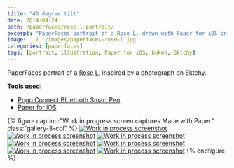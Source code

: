 ```yaml
---
title: "45 degree tilt"
date: 2014-04-24
path: /paperfaces/rose-l-portrait/
excerpt: "PaperFaces portrait of a Rose L. drawn with Paper for iOS on an iPad."
image: ../../images/paperfaces-rose-l.jpg
categories: [paperfaces]
tags: [portrait, illustration, Paper for iOS, bokeh, Sktchy]
---
```


PaperFaces portrait of a [Rose L.](https://sktchy.com/Bf0pYC) inspired by a photograph on Sktchy.

**Tools used:**

- [Pogo Connect Bluetooth Smart Pen](https://www.amazon.com/gp/product/B009K448L4/ref=as_li_ss_tl?ie=UTF8&camp=1789&creative=390957&creativeASIN=B009K448L4&linkCode=as2&tag=mademist-20)
- [Paper for iOS](https://paper.bywetransfer.com/)

{% figure caption:"Work in progress screen captures Made with Paper." class:"gallery-3-col" %}
[![Work in process screenshot](../../images/paperfaces-rose-l-process-1-600.jpg)](../../images/paperfaces-rose-l-process-1-lg.jpg)
[![Work in process screenshot](../../images/paperfaces-rose-l-process-2-600.jpg)](../../images/paperfaces-rose-l-process-2-lg.jpg)
[![Work in process screenshot](../../images/paperfaces-rose-l-process-3-600.jpg)](../../images/paperfaces-rose-l-process-3-lg.jpg)
[![Work in process screenshot](../../images/paperfaces-rose-l-process-4-600.jpg)](../../images/paperfaces-rose-l-process-4-lg.jpg)
[![Work in process screenshot](../../images/paperfaces-rose-l-process-5-600.jpg)](../../images/paperfaces-rose-l-process-5-lg.jpg)
[![Work in process screenshot](../../images/paperfaces-rose-l-process-6-600.jpg)](../../images/paperfaces-rose-l-process-6-lg.jpg)
[![Work in process screenshot](../../images/paperfaces-rose-l-process-7-600.jpg)](../../images/paperfaces-rose-l-process-7-lg.jpg)
{% endfigure %}

